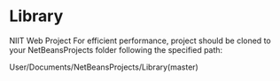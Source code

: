 # Library
NIIT Web Project
For efficient performance, project should be cloned to your NetBeansProjects folder following the specified path:

User/Documents/NetBeansProjects/Library(master)
